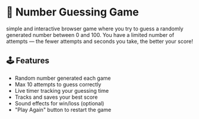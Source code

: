 # 🎯 Number Guessing Game
simple and interactive browser game where you try to guess a randomly generated number between 0 and 100. You have a limited number of attempts — the fewer attempts and seconds you take, the better your score!

## 🕹️ Features

- Random number generated each game
- Max 10 attempts to guess correctly
- Live timer tracking your guessing time
- Tracks and saves your best score
- Sound effects for win/loss (optional)
- "Play Again" button to restart the game

